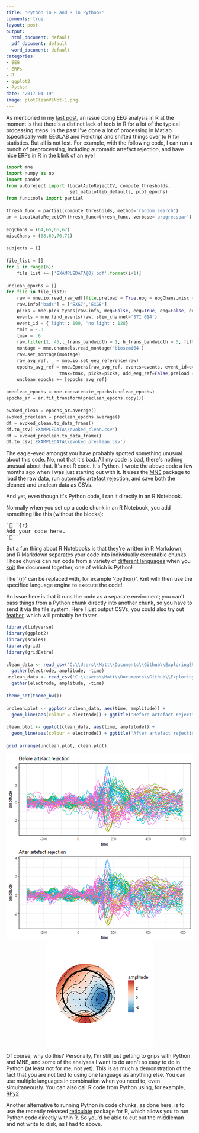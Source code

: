 ```yaml
---
title: 'Python in R and R in Python?'
comments: true
layout: post
output:
  html_document: default
  pdf_document: default
  word_document: default
categories:
- EEG
- ERPs
- R
- ggplot2
- Python
date: "2017-04-19"
image: plotCleanVsNot-1.png
---
```




As mentioned in my [last post](../blog/2017/04/07/EEG-in-R-what-is-missing/), an issue doing EEG analysis in R at the moment is that there's a distinct lack of tools in R for a lot of the typical processing steps. In the past I've done a lot of processing in Matlab (specifically with EEGLAB and Fieldtrip) and shifted things over to R for statistics. But all is not lost. For example, with the following code, I can run a bunch of preprocessing, including automatic artefact rejection, and have nice ERPs in R in the blink of an eye!


```python
import mne
import numpy as np
import pandas
from autoreject import (LocalAutoRejectCV, compute_thresholds,
                        set_matplotlib_defaults, plot_epochs)
from functools import partial

thresh_func = partial(compute_thresholds, method='random_search')
ar = LocalAutoRejectCV(thresh_func=thresh_func, verbose='progressbar')

eogChans = (64,65,66,67)
miscChans = (68,69,70,71)

subjects = []

file_list = []
for i in range(6):
    file_list += ['EXAMPLEDATA{0}.bdf'.format(i+1)]

unclean_epochs = []
for file in file_list):
    raw = mne.io.read_raw_edf(file,preload = True,eog = eogChans,misc = miscChans)
    raw.info['bads'] = ['EXG7','EXG8']
    picks = mne.pick_types(raw.info, meg=False, eeg=True, eog=False, exclude='bads')
    events = mne.find_events(raw, stim_channel='STI 014')
    event_id = {'light': 100, 'no light': 128}
    tmin = -.3
    tmax = .6
    raw.filter(1, 45,l_trans_bandwidth = 1, h_trans_bandwidth = 5, filter_length = 'auto')
    montage = mne.channels.read_montage('biosemi64')
    raw.set_montage(montage)
    raw_avg_ref, _ = mne.io.set_eeg_reference(raw)
    epochs_avg_ref = mne.Epochs(raw_avg_ref, events=events, event_id=event_id, tmin=tmin,
                    tmax=tmax, picks=picks, add_eeg_ref=False,preload = True, detrend = None,decim = 4)
    unclean_epochs += [epochs_avg_ref]

preclean_epochs = mne.concatenate_epochs(unclean_epochs)
epochs_ar = ar.fit_transform(preclean_epochs.copy())

evoked_clean = epochs_ar.average()
evoked_preclean = preclean_epochs.average()
df = evoked_clean.to_data_frame()
df.to_csv('EXAMPLEDATA\\evoked_clean.csv')
df = evoked_preclean.to_data_frame()
df.to_csv('EXAMPLEDATA\\evoked_preclean.csv')
```

The eagle-eyed amongst you have probably spotted something unusual about this code. No, not that it's bad. All my code is bad, there's nothing unusual about that. It's not R code. It's Python. I wrote the above code a few months ago when I was just starting out with it. It uses the [MNE](https://martinos.org/mne/stable/index.html) package to load the raw data, run [automatic artefact rejection](http://autoreject.github.io/), and save both the cleaned and unclean data as CSVs.

And yet, even though it's Python code, I ran it directly in an R Notebook.

Normally when you set up a code chunk in an R Notebook, you add something like this (without the blocks):
<pre>
```{r} 
Add your code here.
```
</pre>
But a fun thing about R Notebooks is that they're written in R Markdown, and R Markdown separates your code into individually executable chunks. Those chunks can run code from a variety of [different languages](http://rmarkdown.rstudio.com/authoring_knitr_engines.html) when you [knit](https://yihui.name/knitr/) the document together, one of which is Python!

The '{r}' can be replaced with, for example '{python}'. Knit willr then use the specified language engine to execute the code!

An issue here is that it runs the code as a separate enviroment; you can't pass things from a Python chunk directly into another chunk, so you have to send it via the file system. Here I just output CSVs; you could also try out [feather](https://blog.rstudio.org/2016/03/29/feather/), which will probably be faster.


```r
library(tidyverse)
library(ggplot2)
library(scales)
library(grid)
library(gridExtra)

clean_data <- read_csv('C:\\Users\\Matt\\Documents\\Github\\ExploringERPs\\evoked_clean.csv') %>%
  gather(electrode, amplitude, -time)
unclean_data <- read_csv('C:\\Users\\Matt\\Documents\\Github\\ExploringERPs\\evoked_preclean.csv') %>%
  gather(electrode, amplitude, -time)

theme_set(theme_bw())

unclean.plot <- ggplot(unclean_data, aes(time, amplitude)) +
  geom_line(aes(colour = electrode)) + ggtitle('Before artefact rejection') + guides(colour = FALSE)

clean.plot <- ggplot(clean_data, aes(time, amplitude)) +
  geom_line(aes(colour = electrode)) + ggtitle('After artefact rejection') +guides(colour = FALSE)

grid.arrange(unclean.plot, clean.plot)
```

<img src="/figure/source/2017-04-19-Python-Pre-processing/plotCleanVsNot-1.png" title="plot of chunk plotCleanVsNot" alt="plot of chunk plotCleanVsNot" style="display: block; margin: auto;" />

<img src="/figure/source/2017-04-19-Python-Pre-processing/plot_topgraphy-1.png" title="ERPs and a topography at 172 ms after stimulus onset" alt="ERPs and a topography at 172 ms after stimulus onset" style="display: block; margin: auto;" />

Of course, why do this? Personally, I'm still just getting to grips with Python and MNE, and some of the analyses I want to do aren't so easy to do in Python (at least not for me, not yet). This is as much a demonstration of the fact that you are not tied to using one language as anything else. You can use multiple languages in combination when you need to, even simultaneously. You can also call R code from Python using, for example, [RPy2](http://blog.yhat.com/posts/rpy2-combing-the-power-of-r-and-python.html)

Another alternative to running Python in code chunks, as done here, is to use the recently released [reticulate](https://rdrr.io/cran/reticulate/man/reticulate.html) package for R, which allows you to run Python code directly within R. So you'd be able to cut out the middleman and not write to disk, as I had to above.
